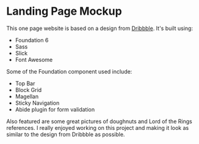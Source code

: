 # Landing Page Mockup
This one page website is based on a design from [Dribbble](https://dribbble.com/shots/2786449-Liendo-Multipurpose-Landing-Page-Template/attachments/569352). It's built using:
- Foundation 6
- Sass
- Slick
- Font Awesome

Some of the Foundation component used include:
- Top Bar
- Block Grid
- Magellan
- Sticky Navigation
- Abide plugin for form validation

Also featured are some great pictures of doughnuts and Lord of the Rings references. I really enjoyed working on this project and making it look as similar to the design from Dribbble as possible.
